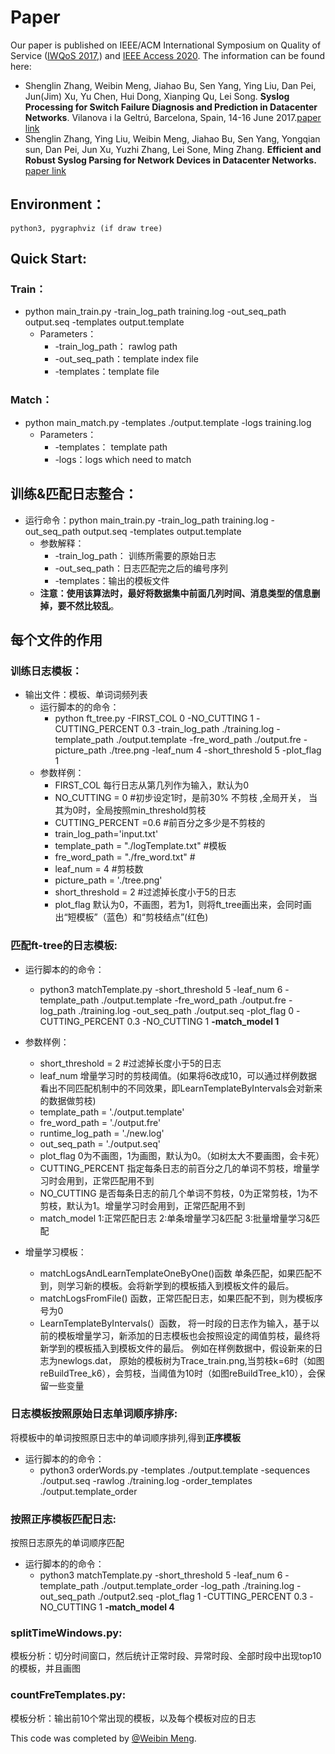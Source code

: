 # Paper

Our paper is published on IEEE/ACM International Symposium on Quality of Service ([IWQoS 2017](http://iwqos2017.ieee-iwqos.org/),) and [IEEE Access 2020](http://ieeeaccess.ieee.org/). The information can be found here:

* Shenglin Zhang, Weibin Meng, Jiahao Bu, Sen Yang, Ying Liu, Dan Pei, Jun(Jim) Xu, Yu Chen, Hui Dong, Xianping Qu, Lei Song. **Syslog Processing for Switch Failure Diagnosis and Prediction in Datacenter Networks**.  Vilanova i la Geltrú, Barcelona, Spain, 14-16 June 2017.[paper link](https://netman.aiops.org/wp-content/uploads/2015/12/IWQOS_2017_zsl.pdf)
* Shenglin Zhang, Ying Liu, Weibin Meng, Jiahao Bu, Sen Yang, Yongqian sun, Dan Pei, Jun Xu, Yuzhi Zhang, Lei Sone, Ming Zhang. **Efficient and Robust Syslog Parsing for Network Devices in Datacenter Networks.**  [paper link](https://netman.aiops.org/wp-content/uploads/2020/02/FT-tree-IEEE-Access20.pdf)

## Environment： 
	python3, pygraphviz (if draw tree)

## Quick Start:
### Train：
* python main\_train.py -train\_log\_path training.log -out\_seq_path output.seq  -templates output.template
	* Parameters：
		* -train\_log\_path： rawlog path
		* -out\_seq_path：template index file
		* -templates：template file


### Match：
* python main_match.py -templates ./output.template -logs training.log
	* Parameters：
		* -templates： template path
		* -logs：logs which need to match
	

## 训练&匹配日志整合：
* 运行命令：python main\_train.py -train\_log\_path training.log -out\_seq_path output.seq  -templates output.template
	* 参数解释：
		* -train\_log\_path： 训练所需要的原始日志
		* -out\_seq_path：日志匹配完之后的编号序列 
		* -templates：输出的模板文件 
	* **注意：使用该算法时，最好将数据集中前面几列时间、消息类型的信息删掉，要不然比较乱**。


## 每个文件的作用
### 训练日志模板：
* 输出文件：模板、单词词频列表
	* 运行脚本的的命令：
		* python ft\_tree.py -FIRST\_COL 0 -NO\_CUTTING 1 -CUTTING\_PERCENT 0.3 -train_log_path ./training.log -template_path ./output.template -fre\_word\_path ./output.fre -picture\_path ./tree.png -leaf\_num 4 -short\_threshold 5 -plot\_flag 1
	* 参数样例：
	   * FIRST\_COL 每行日志从第几列作为输入，默认为0
	   * NO\_CUTTING = 0 #初步设定1时，是前30% 不剪枝 ,全局开关， 当其为0时，全局按照min_threshold剪枝
	   * CUTTING\_PERCENT =0.6 #前百分之多少是不剪枝的 
		* train\_log\_path='input.txt'
	   *   template\_path = "./logTemplate.txt" #模板
	    *   fre\_word\_path = "./fre_word.txt"   #
	    *   leaf\_num = 4 #剪枝数
	    *    picture\_path = './tree.png'
	    *  short\_threshold = 2 #过滤掉长度小于5的日志
	    *  plot\_flag 默认为0，不画图，若为1，则将ft\_tree画出来，会同时画出“短模板”（蓝色）和“剪枝结点”(红色)

	
### 匹配ft-tree的日志模板:
* 运行脚本的的命令：
	* python3 matchTemplate.py -short\_threshold 5 -leaf\_num 6 -template\_path ./output.template -fre\_word_path ./output.fre -log\_path ./training.log -out\_seq\_path ./output.seq -plot\_flag 0 -CUTTING\_PERCENT 0.3 -NO\_CUTTING 1 **-match\_model 1**
		
* 参数样例：
	*	short\_threshold = 2 #过滤掉长度小于5的日志
	*  leaf\_num 增量学习时的剪枝阈值。(如果将6改成10，可以通过样例数据看出不同匹配机制中的不同效果，即LearnTemplateByIntervals会对新来的数据做剪枝)
	*  template\_path = './output.template'
	*  fre\_word\_path = './output.fre'
	*  runtime\_log\_path = './new.log'
	*  out\_seq\_path = './output.seq'
	*  plot\_flag 0为不画图，1为画图，默认为0。（如树太大不要画图，会卡死）
	*  CUTTING\_PERCENT 指定每条日志的前百分之几的单词不剪枝，增量学习时会用到，正常匹配用不到
	*  NO\_CUTTING 是否每条日志的前几个单词不剪枝，0为正常剪枝，1为不剪枝，默认为1。增量学习时会用到，正常匹配用不到
	*  match\_model 1:正常匹配日志  2:单条增量学习&匹配 3:批量增量学习&匹配
* 增量学习模板：
	* matchLogsAndLearnTemplateOneByOne()函数  单条匹配，如果匹配不到，则学习新的模板。会将新学到的模板插入到模板文件的最后。
	* matchLogsFromFile() 函数，正常匹配日志，如果匹配不到，则为模板序号为0
	* LearnTemplateByIntervals(）函数， 将一时段的日志作为输入，基于以前的模板增量学习，新添加的日志模板也会按照设定的阈值剪枝，最终将新学到的模板插入到模板文件的最后。
			例如在样例数据中，假设新来的日志为newlogs.dat， 原始的模板树为Trace\_train.png,当剪枝k=6时（如图reBuildTree\_k6），会剪枝，当阈值为10时（如图reBuildTree\_k10），会保留一些变量


### 日志模板按照原始日志单词顺序排序:
将模板中的单词按照原日志中的单词顺序排列,得到**正序模板**

* 运行脚本的的命令：
	*  python3 orderWords.py -templates ./output.template -sequences ./output.seq -rawlog ./training.log -order\_templates ./output.template\_order

### 按照正序模板匹配日志:
按照日志原先的单词顺序匹配

* 运行脚本的的命令：
	* python3 matchTemplate.py -short\_threshold 5 -leaf\_num 6 -template\_path ./output.template\_order -log\_path ./training.log -out\_seq\_path ./output2.seq -plot\_flag 1 -CUTTING\_PERCENT 0.3 -NO\_CUTTING 1 **-match\_model 4**
	
### splitTimeWindows.py:
 模板分析：切分时间窗口，然后统计正常时段、异常时段、全部时段中出现top10的模板，并且画图


### countFreTemplates.py:
 模板分析：输出前10个常出现的模板，以及每个模板对应的日志
 
 
This code was completed by [@Weibin Meng](https://github.com/WeibinMeng).
